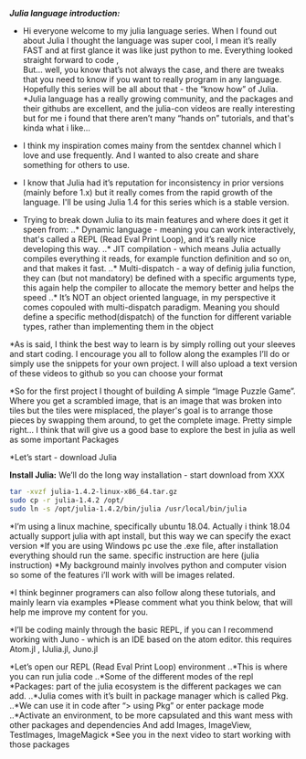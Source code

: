 **_Julia language introduction:_**
+ Hi everyone welcome to my julia language series. When I found out about Julia I thought the language was super cool, I mean it’s really  FAST and at first glance it was like just python to me. Everything looked straight forward to code ,  
But… well, you know that’s not always the case, and there are tweaks that you need to know if you want to really program in any language.
Hopefully this series will be all about that - the “know how” of Julia.
*Julia language  has a really  growing community, and the packages and their githubs are excellent, and the julia-con videos are really interesting but for me i found that there aren’t many “hands on” tutorials, and that's kinda what i like...

* I think my inspiration comes mainy from the sentdex channel which I love and use frequently. And I wanted to also create and share something for others to use.

* I know that Julia had it’s reputation for inconsistency in prior versions (mainly before 1.x) but it really comes from the rapid growth of the language.  I'll be using Julia 1.4 for this series which is a stable version.


+ Trying to break down Julia to its main features and where does it get it speen from:
..* Dynamic language - meaning you can work interactively, that's called a REPL (Read Eval Print Loop), and it’s really nice developing this way.
..* JIT compilation - which means Julia actually compiles everything it reads, for example  function definition and so on, and that makes it fast.
..* Multi-dispatch - a way of definig julia function, they can (but not mandatory) be defined with a specific arguments type, this again help the compiler to allocate the memory better and helps the speed
..* It’s NOT an object oriented language, in my perspective it comes copouled with multi-dispatch  paradigm. Meaning you should define a specific method(dispatch) of the function for different variable types, rather than implementing them in the object


*As is said, I think the best way to learn is by simply rolling out your sleeves and start coding. I encourage you all to follow along the examples I’ll do or simply use the snippets for your own project. I will also upload a text version of these videos to github so you can choose your format

*So for the first project I thought of building A simple “Image Puzzle Game”. Where you get a scrambled image, that is an image that was broken into tiles but the tiles were misplaced, the player's goal is to arrange those pieces by swapping them around, to get the complete image.
Pretty simple right…
I think that will give us a good base to explore the best in julia as well as some important Packages

*Let’s start - download Julia



**Install Julia:**
We’ll do the long way installation - start download from XXX
```bash
tar -xvzf julia-1.4.2-linux-x86_64.tar.gz
sudo cp -r julia-1.4.2 /opt/
sudo ln -s /opt/julia-1.4.2/bin/julia /usr/local/bin/julia
```

*I’m using a linux machine, specifically ubuntu 18.04.
Actually i think 18.04 actually support julia with apt install, but this way we can specify the exact version
*If you are using Windows pc use the .exe file, after installation everything should run the same. specific instruction are here (julia instruction)
*My background mainly involves python and computer vision so some of the features i’ll work with will be images related.

*I think beginner programers can also follow along these tutorials, and mainly learn via examples
*Please comment what you think below, that will help me improve my content for you.

*I’ll be coding mainly through the basic REPL, if you can I recommend working with Juno - which is an IDE based on the atom editor.
this requires Atom.jl , IJulia.jl, Juno.jl





*Let’s open our REPL (Read Eval Print Loop) environment
..*This is where you can run julia code
..*Some of the different modes of the repl 
*Packages: part of the julia ecosystem is the different packages we can add.
..*Julia comes with it’s built in package manager which is called Pkg.
..*We can use it in code after “> using Pkg” or enter package mode
..*Activate an environment, to be more capsulated and this want mess with other packages and dependencies
And add Images, ImageView, TestImages, ImageMagick
*See you in the next video to start working with those packages




